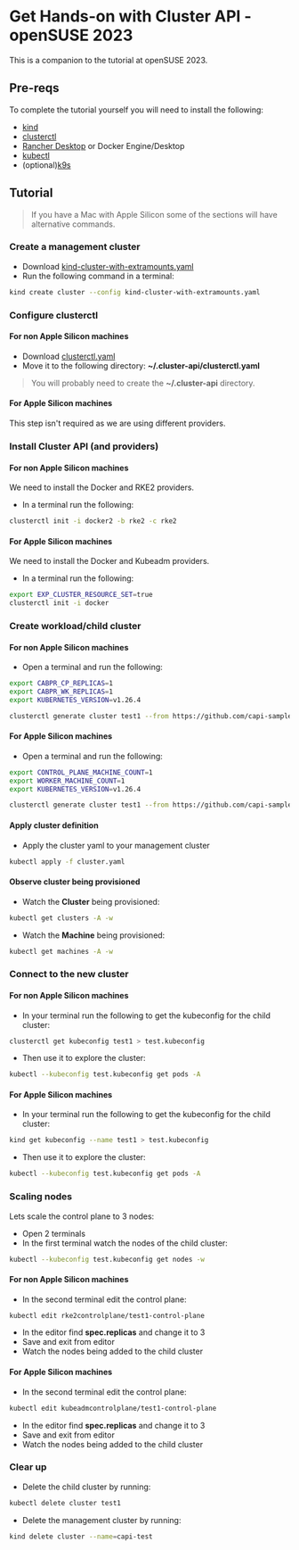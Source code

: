 # Get Hands-on with Cluster API - openSUSE 2023

This is a companion to the tutorial at openSUSE 2023.

## Pre-reqs

To complete the tutorial yourself you will need to install the following:

- [kind](https://kind.sigs.k8s.io/docs/user/quick-start/#installation)
- [clusterctl](https://github.com/kubernetes-sigs/cluster-api/releases/tag/v1.4.2)
- [Rancher Desktop](https://rancherdesktop.io/) or Docker Engine/Desktop
- [kubectl](https://kubernetes.io/docs/tasks/tools/)
- (optional)[k9s](https://k9scli.io/topics/install/)

## Tutorial

> If you have a Mac with Apple Silicon some of the sections will have alternative commands.

### Create a management cluster

- Download [kind-cluster-with-extramounts.yaml](./kind-cluster-with-extramounts.yaml)
- Run the following command in a terminal:

```bash
kind create cluster --config kind-cluster-with-extramounts.yaml
```

### Configure clusterctl

#### For non Apple Silicon machines

- Download [clusterctl.yaml](./clusterctl.yaml)
- Move it to the following directory: **~/.cluster-api/clusterctl.yaml**

> You will probably need to create the **~/.cluster-api** directory.

#### For Apple Silicon machines

This step isn't required as we are using different providers.

### Install Cluster API (and providers)

#### For non Apple Silicon machines

We need to install the Docker and RKE2 providers.

- In a terminal run the following:

```bash
clusterctl init -i docker2 -b rke2 -c rke2
```

#### For Apple Silicon machines

We need to install the Docker and Kubeadm providers.

- In a terminal run the following:

```bash
export EXP_CLUSTER_RESOURCE_SET=true
clusterctl init -i docker
```

### Create workload/child cluster

#### For non Apple Silicon machines

- Open a terminal and run the following:

```bash
export CABPR_CP_REPLICAS=1
export CABPR_WK_REPLICAS=1
export KUBERNETES_VERSION=v1.26.4

clusterctl generate cluster test1 --from https://github.com/capi-samples/opensuse-23/blob/main/templates/online-default.yaml > cluster.yaml
```

#### For Apple Silicon machines

- Open a terminal and run the following:

```bash
export CONTROL_PLANE_MACHINE_COUNT=1
export WORKER_MACHINE_COUNT=1
export KUBERNETES_VERSION=v1.26.4

clusterctl generate cluster test1 --from https://github.com/capi-samples/opensuse-23/blob/main/templates/kubeadm-docker.yaml > cluster.yaml
```
#### Apply cluster definition

- Apply the cluster yaml to your management cluster

```bash
kubectl apply -f cluster.yaml
```

#### Observe cluster being provisioned

- Watch the **Cluster** being provisioned:

```bash
kubectl get clusters -A -w
```

- Watch the **Machine** being provisioned:

```bash
kubectl get machines -A -w
```

### Connect to the new cluster

#### For non Apple Silicon machines

- In your terminal run the following to get the kubeconfig for the child cluster:

```bash
clusterctl get kubeconfig test1 > test.kubeconfig
```

- Then use it to explore the cluster:

```bash
kubectl --kubeconfig test.kubeconfig get pods -A
```

#### For Apple Silicon machines

- In your terminal run the following to get the kubeconfig for the child cluster:

```bash
kind get kubeconfig --name test1 > test.kubeconfig
```

- Then use it to explore the cluster:

```bash
kubectl --kubeconfig test.kubeconfig get pods -A
```

### Scaling nodes

Lets scale the control plane to 3 nodes:

- Open 2 terminals
- In the first terminal watch the nodes of the child cluster:

```bash
kubectl --kubeconfig test.kubeconfig get nodes -w
```

#### For non Apple Silicon machines

- In the second terminal edit the control plane:

```bash
kubectl edit rke2controlplane/test1-control-plane
```

- In the editor find **spec.replicas** and change it to 3
- Save and exit from editor
- Watch the nodes being added to the child cluster

#### For Apple Silicon machines

- In the second terminal edit the control plane:

```bash
kubectl edit kubeadmcontrolplane/test1-control-plane
```

- In the editor find **spec.replicas** and change it to 3
- Save and exit from editor
- Watch the nodes being added to the child cluster

### Clear up

- Delete the child cluster by running:

```bash
kubectl delete cluster test1
```

- Delete the management cluster by running:

```bash
kind delete cluster --name=capi-test
```
